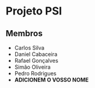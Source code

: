 # Projeto PSI

## Membros
* Carlos Silva
* Daniel Cabaceira
* Rafael Gonçalves
* Simão Oliveira
* Pedro Rodrigues
* **ADICIONEM O VOSSO NOME**
